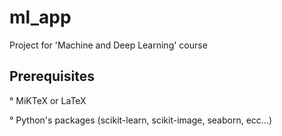 # ml_app
Project for 'Machine and Deep Learning' course

## Prerequisites

° MiKTeX or LaTeX

° Python's packages (scikit-learn, scikit-image, seaborn, ecc...)
